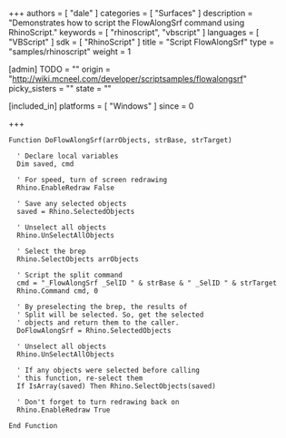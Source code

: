 +++
authors = [ "dale" ]
categories = [ "Surfaces" ]
description = "Demonstrates how to script the FlowAlongSrf command using RhinoScript."
keywords = [ "rhinoscript", "vbscript" ]
languages = [ "VBScript" ]
sdk = [ "RhinoScript" ]
title = "Script FlowAlongSrf"
type = "samples/rhinoscript"
weight = 1

[admin]
TODO = ""
origin = "http://wiki.mcneel.com/developer/scriptsamples/flowalongsrf"
picky_sisters = ""
state = ""

[included_in]
platforms = [ "Windows" ]
since = 0

+++

```vbnet
Function DoFlowAlongSrf(arrObjects, strBase, strTarget)

  ' Declare local variables
  Dim saved, cmd

  ' For speed, turn of screen redrawing
  Rhino.EnableRedraw False

  ' Save any selected objects
  saved = Rhino.SelectedObjects

  ' Unselect all objects
  Rhino.UnSelectAllObjects

  ' Select the brep
  Rhino.SelectObjects arrObjects

  ' Script the split command
  cmd = "_FlowAlongSrf _SelID " & strBase & " _SelID " & strTarget
  Rhino.Command cmd, 0

  ' By preselecting the brep, the results of
  ' Split will be selected. So, get the selected
  ' objects and return them to the caller.
  DoFlowAlongSrf = Rhino.SelectedObjects

  ' Unselect all objects
  Rhino.UnSelectAllObjects

  ' If any objects were selected before calling
  ' this function, re-select them
  If IsArray(saved) Then Rhino.SelectObjects(saved)

  ' Don't forget to turn redrawing back on
  Rhino.EnableRedraw True

End Function
```
